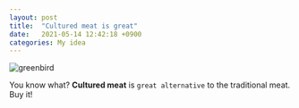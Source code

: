 ```yaml
---
layout: post
title:  "Cultured meat is great"
date:   2021-05-14 12:42:18 +0900
categories: My idea
---
```


![greenbird](https://media-exp1.licdn.com/dms/image/C4E12AQH5_39x0YenoA/article-inline_image-shrink_1000_1488/0/1520479407096?e=1623888000&v=beta&t=VYnq1AMskv98f80I5qC59n1968MtgIFZ4C6rzc8d2tI)


You know what? **Cultured meat** is `great alternative` to the traditional meat. Buy it!